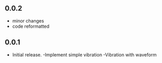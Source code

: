## 0.0.2

- minor changes
- code reformatted

## 0.0.1

* Initial release.
  -Implement simple vibration
  -Vibration with waveform
